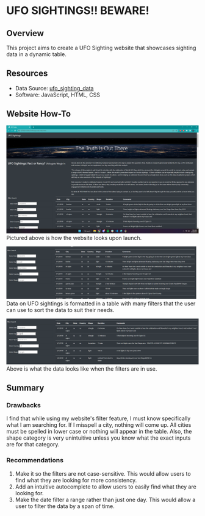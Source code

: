 # UFO SIGHTINGS!! BEWARE!

## Overview
This project aims to create a UFO Sighting website that showcases sighting data in a dynamic table.

## Resources
- Data Source: [ufo_sighting_data](Challenge/web/static/js/data.js)
- Software: JavaScript, HTML, CSS

## Website How-To
![UFO_sighting_webpage](Challenge/readme_images/Ufo_webpage.png)
Pictured above is how the website looks upon launch.

![Filters](Challenge/readme_images/UFO_filters.png)
Data on UFO sightings is formatted in a table with many filters that the user can use to sort the data to suit their needs.

![filters_in_use](Challenge/readme_images/data_filtered.png)
Above is what the data looks like when the filters are in use.

## Summary

### Drawbacks 
I find that while using my website's filter feature, I must know specifically what I am searching for. If I misspell a city, nothing will come up. All cities must be spelled in lower case or nothing will appear in the table. Also, the shape category is very unintuitive unless you know what the exact inputs are for that category.

### Recommendations

1. Make it so the filters are not case-sensitive. This would allow users to find what they are looking for more consistency. 
2. Add an intuitive autocomplete to allow users to easily find what they are looking for.
3. Make the date filter a range rather than just one day. This would allow a user to filter the data by a span of time.

